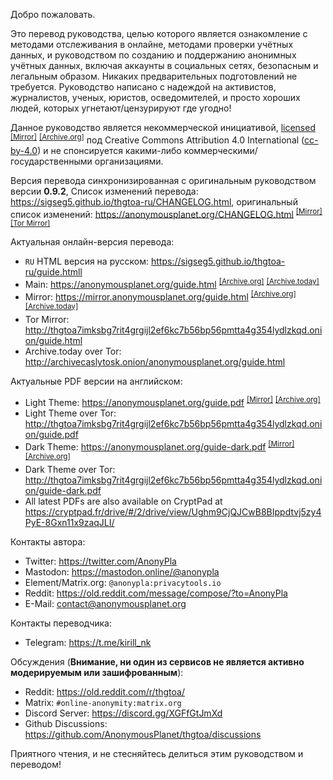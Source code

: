 Добро пожаловать.

Это перевод руководства, целью которого является ознакомление с методами отслеживания в онлайне, методами проверки учётных данных, и руководством по созданию и поддержанию анонимных учётных данных, включая аккаунты в социальных сетях, безопасным и легальным образом. Никаких предварительных подготовлений не требуется. Руководство написано с надеждой на активистов, журналистов, ученых, юристов, осведомителей, и просто хороших людей, которых угнетают/цензурируют где угодно!

Данное руководство является некоммерческой инициативой, [licensed] <sup>[[Mirror]][8]</sup> <sup>[[Archive.org]][9]</sup> под Creative Commons Attribution 4.0 International ([cc-by-4.0]) и не спонсируется какими-либо коммерческими/государственными организациями.

Версия перевода синхронизированная с оригинальным руководством версии **0.9.2**, Список изменений перевода: <https://sigseg5.github.io/thgtoa-ru/CHANGELOG.html>, оригинальный список изменений: <https://anonymousplanet.org/CHANGELOG.html> <sup>[[Mirror]][10]</sup> <sup>[[Tor Mirror]][15]</sup>
<!-- Актуальная версия руководства **0.9.2**, см. список изменений  -->

Актуальная онлайн-версия перевода:
- `RU` HTML версия на русском: <https://sigseg5.github.io/thgtoa-ru/guide.htmll>
- Main: <https://anonymousplanet.org/guide.html> <sup>[[Archive.org]][6]</sup> <sup>[[Archive.today]][7]</sup> 
- Mirror: <https://mirror.anonymousplanet.org/guide.html> <sup>[[Archive.org]][5]</sup> <sup>[[Archive.today]][19]</sup> 
- Tor Mirror: <http://thgtoa7imksbg7rit4grgijl2ef6kc7b56bp56pmtta4g354lydlzkqd.onion/guide.html> 
- Archive.today over Tor: <http://archivecaslytosk.onion/anonymousplanet.org/guide.html>

Актуальные PDF версии на английском:
- Light Theme: <https://anonymousplanet.org/guide.pdf> <sup>[[Mirror]][1]</sup> <sup>[[Archive.org]][2]</sup> 
- Light Theme over Tor: <http://thgtoa7imksbg7rit4grgijl2ef6kc7b56bp56pmtta4g354lydlzkqd.onion/guide.pdf> 
- Dark Theme: <https://anonymousplanet.org/guide-dark.pdf> <sup>[[Mirror]][3]</sup> <sup>[[Archive.org]][4]</sup> 
- Dark Theme over Tor: <http://thgtoa7imksbg7rit4grgijl2ef6kc7b56bp56pmtta4g354lydlzkqd.onion/guide-dark.pdf>
- All latest PDFs are also available on CryptPad at <https://cryptpad.fr/drive/#/2/drive/view/Ughm9CjQJCwB8BIppdtvj5zy4PyE-8Gxn11x9zaqJLI/>

Контакты автора: 
- Twitter: <https://twitter.com/AnonyPla>
- Mastodon: <https://mastodon.online/@anonypla>
- Element/Matrix.org: ```@anonypla:privacytools.io```
- Reddit: <https://old.reddit.com/message/compose/?to=AnonyPla>
- E-Mail: <contact@anonymousplanet.org>

Контакты переводчика:
- Telegram: <https://t.me/kirill_nk>

Обсуждения (**Внимание, ни один из сервисов не является активно модерируемым или зашифрованным**):
- Reddit: <https://old.reddit.com/r/thgtoa/>
- Matrix: ```#online-anonymity:matrix.org```
- Discord Server: <https://discord.gg/XGFfGtJmXd>
- Github Discussions: <https://github.com/AnonymousPlanet/thgtoa/discussions>

Приятного чтения, и не стесняйтесь делиться этим руководством и переводом!

[cc-by-4.0]: https://creativecommons.org/licenses/by/4.0/
[licensed]: https://anonymousplanet.org/LICENSE.html
[1]: https://mirror.anonymousplanet.org/guide.pdf 
[2]: https://web.archive.org/web/https://anonymousplanet.org/guide.pdf
[3]: https://mirror.anonymousplanet.org/guide-dark.pdf 
[4]: https://web.archive.org/web/https://anonymousplanet.org/guide-dark.pdf
[5]: https://web.archive.org/web/https://mirror.anonymousplanet.org/guide.html
[6]: https://web.archive.org/web/https://anonymousplanet.org/guide.html
[7]: https://archive.fo/anonymousplanet.org/guide.html
[8]: https://mirror.anonymousplanet.org/LICENSE.html
[9]: https://web.archive.org/web/https://anonymousplanet.org/LICENSE.html
[10]: https://mirror.anonymousplanet.org/CHANGELOG.html
[15]: http://thgtoa7imksbg7rit4grgijl2ef6kc7b56bp56pmtta4g354lydlzkqd.onion/CHANGELOG.html
[19]: https://archive.fo/mirror.anonymousplanet.org/guide.html